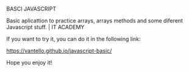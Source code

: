 BASCI JAVASCRIPT

Basic aplicattion to practice arrays, arrays methods and some diferent Javascript stuff. | IT ACADEMY

If you want to try it, you can do it in the following link:

https://vantello.github.io/javascript-basic/

Hope you enjoy it!

